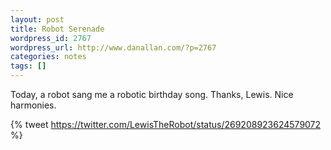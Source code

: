 ```yaml
---
layout: post
title: Robot Serenade
wordpress_id: 2767
wordpress_url: http://www.danallan.com/?p=2767
categories: notes
tags: []
---
```

Today, a robot sang me a robotic birthday song. Thanks, Lewis. Nice harmonies.

{% tweet https://twitter.com/LewisTheRobot/status/269208923624579072 %}
